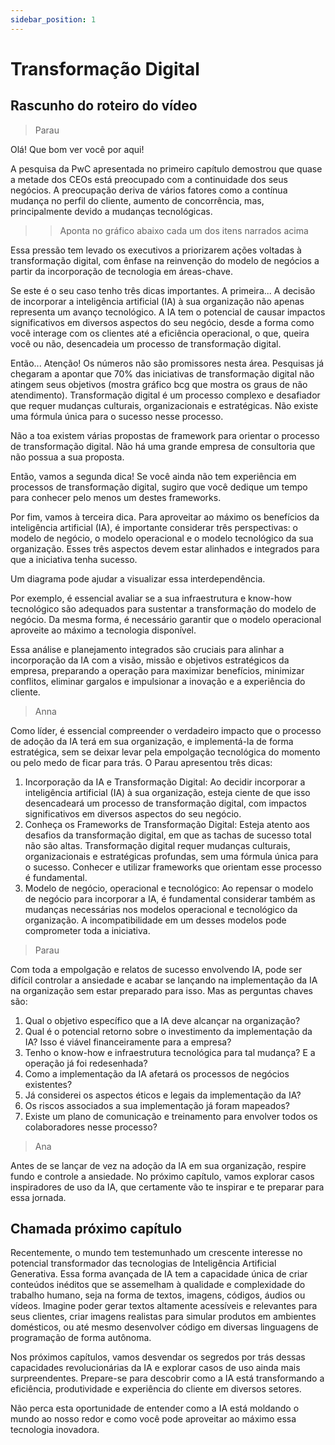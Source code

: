 ```yaml
---
sidebar_position: 1
---
```


# Transformação Digital

## Rascunho do roteiro do vídeo
>Parau

Olá! Que bom ver você por aqui!

A pesquisa da PwC apresentada no primeiro capítulo demostrou que quase a metade dos CEOs está preocupado com a continuidade dos seus negócios. A preocupação deriva de vários fatores como a contínua mudança no perfil do cliente, aumento de concorrência, mas, principalmente devido a mudanças tecnológicas.

>>Aponta no gráfico abaixo cada um dos itens narrados acima

Essa pressão tem levado os executivos a priorizarem ações voltadas à transformação digital, com ênfase na reinvenção do modelo de negócios a partir da incorporação de tecnologia em áreas-chave. 

Se este é o seu caso tenho três dicas importantes.
A primeira... A decisão de incorporar a inteligência artificial (IA) à sua organização não apenas representa um avanço tecnológico. A IA tem o potencial de causar impactos significativos em diversos aspectos do seu negócio, desde a forma como você interage com os clientes até a eficiência operacional, o que, queira você ou não, desencadeia um processo de transformação digital.

Então... Atenção! Os números não são promissores nesta área. Pesquisas já chegaram a apontar que 70% das iniciativas de transformação digital não atingem seus objetivos (mostra gráfico bcg que mostra os graus de não atendimento). 
Transformação digital é um processo complexo e desafiador que requer mudanças culturais, organizacionais e estratégicas. Não existe uma fórmula única para o sucesso nesse processo.

Não a toa existem várias propostas de framework para orientar o processo de transformação digital. Não há uma grande empresa de consultoria que não possua a sua proposta. 

Então, vamos a segunda dica! Se você ainda não tem experiência em processos de transformação digital, sugiro que você dedique um tempo para conhecer pelo menos um destes frameworks. 

Por fim, vamos à terceira dica. Para aproveitar ao máximo os benefícios da inteligência artificial (IA), é importante considerar três perspectivas: o modelo de negócio, o modelo operacional e o modelo tecnológico da sua organização. Esses três aspectos devem estar alinhados e integrados para que a iniciativa tenha sucesso.

Um diagrama pode ajudar a visualizar essa interdependência. 

Por exemplo, é essencial avaliar se a sua infraestrutura e know-how tecnológico são adequados para sustentar a transformação do modelo de negócio. Da mesma forma, é necessário garantir que o modelo operacional aproveite ao máximo a tecnologia disponível.

Essa análise e planejamento integrados são cruciais para alinhar a incorporação da IA com a visão, missão e objetivos estratégicos da empresa, preparando a operação para maximizar benefícios, minimizar conflitos, eliminar gargalos e impulsionar a inovação e a experiência do cliente.

>Anna

Como líder, é essencial compreender o verdadeiro impacto que o processo de adoção da IA terá em sua organização, e implementá-la de forma estratégica, sem se deixar levar pela empolgação tecnológica do momento ou pelo medo de ficar para trás.
O Parau apresentou três dicas:

1) Incorporação da IA e Transformação Digital: Ao decidir incorporar a inteligência artificial (IA) à sua organização, esteja ciente de que isso desencadeará um processo de transformação digital, com impactos significativos em diversos aspectos do seu negócio.
2) Conheça os Frameworks de Transformação Digital: Esteja atento aos desafios da transformação digital, em que as tachas de sucesso total não são altas. Transformação digital requer mudanças culturais, organizacionais e estratégicas profundas, sem uma fórmula única para o sucesso. Conhecer e utilizar frameworks que orientam esse processo é fundamental.
3) Modelo de negócio, operacional e tecnológico: Ao repensar o modelo de negócio para incorporar a IA, é fundamental considerar também as mudanças necessárias nos modelos operacional e tecnológico da organização. A incompatibilidade em um desses modelos pode comprometer toda a iniciativa.

>Parau

Com toda a empolgação e relatos de sucesso envolvendo IA, pode ser difícil controlar a ansiedade e acabar se lançando na implementação da IA na organização sem estar preparado para isso. Mas as perguntas chaves são: 
1) Qual o objetivo específico que a IA deve alcançar na organização? 
2) Qual é o potencial retorno sobre o investimento da implementação da IA? Isso é viável financeiramente para a empresa?
3) Tenho o know-how e infraestrutura tecnológica para tal mudança? E a operação já foi redesenhada?
4) Como a implementação da IA afetará os processos de negócios existentes?
5) Já considerei os aspectos éticos e legais da implementação da IA?
6) Os riscos associados a sua implementação já foram mapeados?
7) Existe um plano de comunicação e treinamento para envolver todos os colaboradores nesse processo?

>Ana

Antes de se lançar de vez na adoção da IA em sua organização, respire fundo e controle a ansiedade. No próximo capítulo, vamos explorar casos inspiradores de uso da IA, que certamente vão te inspirar e te preparar para essa jornada.

## Chamada próximo capítulo
Recentemente, o mundo tem testemunhado um crescente interesse no potencial transformador das tecnologias de Inteligência Artificial Generativa. Essa forma avançada de IA tem a capacidade única de criar conteúdos inéditos que se assemelham à qualidade e complexidade do trabalho humano, seja na forma de textos, imagens, códigos, áudios ou vídeos. Imagine poder gerar textos altamente acessíveis e relevantes para seus clientes, criar imagens realistas para simular produtos em ambientes domésticos, ou até mesmo desenvolver código em diversas linguagens de programação de forma autônoma. 

Nos próximos capítulos, vamos desvendar os segredos por trás dessas capacidades revolucionárias da IA e explorar casos de uso ainda mais surpreendentes. Prepare-se para descobrir como a IA está transformando a eficiência, produtividade e experiência do cliente em diversos setores. 

Não perca esta oportunidade de entender como a IA está moldando o mundo ao nosso redor e como você pode aproveitar ao máximo essa tecnologia inovadora.
